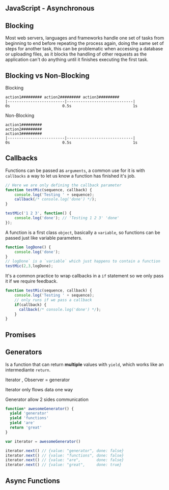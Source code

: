 ## JavaScript - Asynchronous









## Blocking
Most web servers, languages and frameworks handle one set of tasks from beginning to end before repeating the process again, doing the same set of steps for another task, this can be problematic when accessing a database or uploading files, as it blocks the handling of other requests as the application can't do anything until it finishes executing the first task.

## Blocking vs Non-Blocking

Blocking
```
action1######### action2######### action3#########
|-------------------------|-----------------------------|
0s                       0.5s                           1s
```

Non-Blocking
```
action1#########
action2#########
action3#########
|-------------------------|-----------------------------|
0s                       0.5s                           1s
```



## Callbacks
Functions can be passed as `arguments`, a common use for it is with `callbacks` a way to let us know a function has finished it's job.

```js
// Here we are only defining the callback parameter
function testMic(sequence, callback) {
    console.log('Testing ' + sequence);
    callback(/* console.log('done') */);
}

testMic('1 2 3', function() {
    console.log('done'); // 'Testing 1 2 3' 'done'
});
```

A function is a first class `object`, basically a `variable`, so functions can be passed just like variable parameters.
```js
function logDone() {
    console.log('done');
}
// logDone` is a `variable` which just happens to contain a function
testMic(2,3,logDone);
```

It's a common practice to wrap callbacks in a `if` statement so we only pass it if we require feedback.
```js
function testMic(sequence, callback) {
    console.log('Testing ' + sequence);
    // only runs if we pass a callback
    if(callback) {
      callback(/* console.log('done') */);
    }
}
```

## Promises


## Generators
Is a function that can return **multiple** values with `yield`, which works like an intermediante `return`.


Iterator , Observer = generator

Iterator only flows data one way

Generator allow 2 sides communication

```js
function* awesomeGenerator() {
  yield 'generator'
  yield 'functions'
  yield 'are'
  return 'great'
}

var iterator = awesomeGenerator()

iterator.next() // {value: "generator", done: false}
iterator.next() // {value: "functions", done: false}
iterator.next() // {value: "are",       done: false}
iterator.next() // {value: "great",     done: true}
```


## Async Functions
